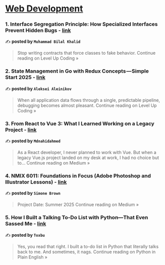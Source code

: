 
<h1><a href=https://medium.com/tag/web-development/recommended target="_blank" rel="noopener noreferrer">Web Development</a></h1>
<h3>1. Interface Segregation Principle: How Specialized Interfaces Prevent Hidden Bugs - <a href="https://levelup.gitconnected.com/interface-segregation-principle-3e4cdc16a291?source=rss------web_development-5" target="_blank" rel="noopener noreferrer">link</a></h3>

✍️ **posted by `Muhammad Bilal Khalid`**

<blockquote>Stop writing contracts that force classes to fake behavior.
Continue reading on Level Up Coding »</blockquote>

<h3>2. State Management in Go with Redux Concepts — Simple Start 2025 - <a href="https://levelup.gitconnected.com/state-management-in-go-with-redux-concepts-simple-start-2025-4933b579b5a3?source=rss------web_development-5" target="_blank" rel="noopener noreferrer">link</a></h3>

✍️ **posted by `Aleksei Aleinikov`**

<blockquote>When all application data flows through a single, predictable pipeline, debugging becomes almost pleasant.
Continue reading on Level Up Coding »</blockquote>

<h3>3. From React to Vue 3: What I Learned Working on a Legacy Project - <a href="https://medium.com/@mdnahidahmed2002/from-react-to-vue-3-what-i-learned-working-on-a-legacy-project-05861fc98b98?source=rss------web_development-5" target="_blank" rel="noopener noreferrer">link</a></h3>

✍️ **posted by `Mdnahidahmed`**

<blockquote>As a React developer, I never planned to work with Vue. But when a legacy Vue.js project landed on my desk at work, I had no choice but to…
Continue reading on Medium »</blockquote>

<h3>4. NMIX 6011: Foundations in Focus (Adobe Photoshop and Illustrator Lessons) - <a href="https://medium.com/@smb29944/nmix-6011-foundations-in-focus-adobe-photoshop-and-illustrator-lessons-a6d3a4f59bbe?source=rss------web_development-5" target="_blank" rel="noopener noreferrer">link</a></h3>

✍️ **posted by `Simone Brown `**

<blockquote>Project Date: Summer 2025
Continue reading on Medium »</blockquote>

<h3>5. How I Built a Talking To-Do List with Python—That Even Sassed Me - <a href="https://python.plainenglish.io/how-i-built-a-talking-to-do-list-with-python-that-even-sassed-me-6b940ef6be2a?source=rss------web_development-5" target="_blank" rel="noopener noreferrer">link</a></h3>

✍️ **posted by `Toxbu`**

<blockquote>Yes, you read that right. I built a to-do list in Python that literally talks back to me. And sometimes, it nags.
Continue reading on Python in Plain English »</blockquote>

